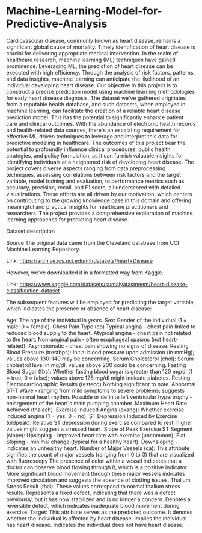 # Machine-Learning-Model-for-Predictive-Analysis

Cardiovascular disease, commonly known as heart disease, remains a significant global cause of mortality. Timely identification of heart disease is crucial for delivering appropriate medical intervention. In the realm of healthcare research, machine learning (ML) techniques have gained prominence. Leveraging ML, the prediction of heart disease can be executed with high efficiency. Through the analysis of risk factors, patterns, and data insights, machine learning can anticipate the likelihood of an individual developing heart disease. Our objective in this project is to construct a precise prediction model using machine learning methodologies for early heart disease diagnosis. The dataset we've gathered originates from a reputable health database, and such datasets, when employed in machine learning, can facilitate the creation of a reliable heart disease prediction model. This has the potential to significantly enhance patient care and clinical outcomes. With the abundance of electronic health records and health-related data sources, there's an escalating requirement for effective ML-driven techniques to leverage and interpret this data for predictive modeling in healthcare. The outcomes of this project bear the potential to profoundly influence clinical procedures, public health strategies, and policy formulation, as it can furnish valuable insights for identifying individuals at a heightened risk of developing heart disease. The project covers diverse aspects ranging from data preprocessing techniques, assessing correlations between risk factors and the target variable, model training and evaluation, to performance metrics such as accuracy, precision, recall, and F1 score, all underscored with detailed visualizations. These efforts are all driven by our motivation, which centers on contributing to the growing knowledge base in this domain and offering meaningful and practical insights for healthcare practitioners and researchers. The project provides a comprehensive exploration of machine learning approaches for predicting heart disease.



Dataset description

Source
The original data came from the Cleveland database from UCI Machine Learning Repository.

Link: https://archive.ics.uci.edu/ml/datasets/heart+Disease

However, we've downloaded it in a formatted way from Kaggle.

Link: https://www.kaggle.com/datasets/sumaiyatasmeem/heart-disease-classification-dataset

The subsequent features will be employed for predicting the target variable, which indicates the presence or absence of heart disease:

Age: The age of the individual in years.
Sex: Gender of the individual (1 = male; 0 = female).
Chest Pain Type (cp)
   Typical angina - chest pain linked to reduced blood supply to the heart.
   Atypical angina - chest pain not related to the heart.
   Non-anginal pain - often esophageal spasms (not heart-related).
   Asymptomatic - chest pain showing no signs of disease.
Resting Blood Pressure (trestbps): Initial blood pressure upon admission (in mmHg); values above 130-140 may be concerning.
Serum Cholesterol (chol): Serum cholestrol level in mg/dl; values above 200 could be concerning.
Fasting Blood Sugar (fbs): Whether fasting blood sugar is greater than 120 mg/dl (1 = true; 0 = false); values above 126 mg/dl might indicate diabetes.
Resting Electrocardiographic Results (restecg)
   Nothing significant to note.
   Abnormal ST-T Wave - ranging from mild symptoms to severe problems; suggests non-normal heart rhythm.
   Possible or definite left ventricular hypertrophy - enlargement of the heart's main pumping chamber.
Maximum Heart Rate Achieved (thalach).
Exercise Induced Angina (exang): Whether exercise induced angina (1 = yes; 0 = no).
ST Depression Induced by Exercise (oldpeak): Relative ST depression during exercise compared to rest; higher values might suggest a stressed heart.
Slope of Peak Exercise ST Segment (slope):
    Upsloping - improved heart rate with exercise (uncommon).
    Flat Sloping - minimal change (typical for a healthy heart).
    Downsloping - indicates an unhealthy heart.
Number of Major Vessels (ca): This attribute signifies the count of major vessels (ranging from 0 to 3) that are visualized with fluoroscopy 
The presence of color within a vessel indicates that a doctor can observe blood flowing through it, which is a positive indicator.
More significant blood movement through these major vessels indicates improved circulation and suggests the absence of clotting issues.
Thalium Stress Result (thal):
   These values correspond to normal thalium stress results.
   Represents a fixed defect, indicating that there was a defect previously, but it has now stabilized and is no longer a concern.
   Denotes a reversible defect, which indicates inadequate blood movement during exercise.
Target: This attribute serves as the predicted outcome. It denotes whether the individual is affected by heart disease.
   Implies the individual has heart disease.
   Indicates the individual does not have heart disease.


 
